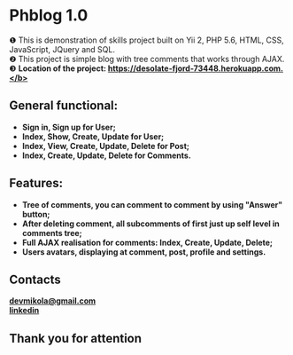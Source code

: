 Phblog 1.0
============================
&#10102;  This is demonstration of skills project built on Yii 2, PHP 5.6, HTML, CSS, JavaScript, JQuery and SQL.</br>
&#10103;  This project is simple blog with tree comments that works through AJAX.</br>
&#10104;  <b>Location of the project: https://desolate-fjord-73448.herokuapp.com.</b>

General functional:
------------------------------------
* Sign in, Sign up for User; 
* Index, Show, Create, Update for User;
* Index, View, Create, Update, Delete for Post;
* Index, Create, Update, Delete for Comments.

Features:
------------------------------------
* Tree of comments, you can comment to comment by using "Answer" button;
* After deleting comment, all subcomments of first just up self level in comments tree;
* Full AJAX realisation for comments: Index, Create, Update, Delete;
* Users avatars, displaying at comment, post, profile and settings.

Contacts
------------------------------------
devmikola@gmail.com</br>
[linkedin](https://ua.linkedin.com/pub/николай-андрушко/100/152/6b7)

<b><h2>Thank you for attention</h2></b>
